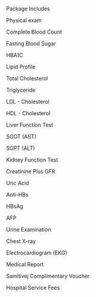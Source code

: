 Package Includes

Physical exam

Complete Blood Count

Fasting Blood Sugar

HBA1C

Lipid Profile

Total Cholesterol

Triglyceride

LDL - Cholesterol

HDL - Cholesterol

Liver Function Test

SGOT (AST)

SGPT (ALT)

Kidney Function Test

Creatinine Plus GFR

Uric Acid

Anti-HBs

HBsAg

AFP

Urine Examination

Chest X-ray

Electrocardiogram (EKG)

Medical Report

Samitivej Complimentary Voucher

Hospital Service Fees
